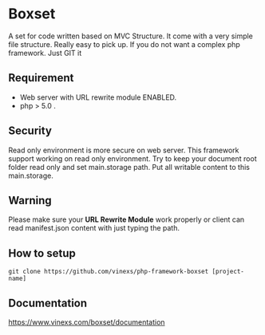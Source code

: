 # Boxset
A set for code written based on MVC Structure. It come with a very simple file structure. Really easy to pick up. If you do not want a complex php framework. Just GIT it

## Requirement
- Web server with URL rewrite module ENABLED.
- php > 5.0 .

## Security
Read only environment is more secure on web server. This framework support working on read only environment. Try to keep your document root folder read only and set main.storage path. Put all writable content to this main.storage.

## Warning
Please make sure your **URL Rewrite Module** work properly or client can read manifest.json content with just typing the path.

## How to setup
```git
git clone https://github.com/vinexs/php-framework-boxset [project-name]
```
## Documentation
https://www.vinexs.com/boxset/documentation
